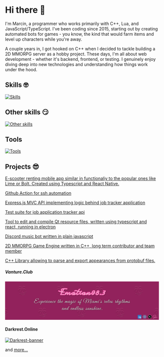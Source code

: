 # Hi there 👋

I'm Marcin, a programmer who works primarily with C++, Lua, and JavaScript/TypeScript. I've been coding since 2015, starting out by creating automated bots for games - you know, the kind that would farm items and level up characters while you're away.

A couple years in, I got hooked on C++ when I decided to tackle building a 2D MMORPG server as a hobby project. These days, I'm all about web development - whether it's backend, frontend, or testing. I genuinely enjoy diving deep into new technologies and understanding how things work under the hood.

## Skills 🤓
[![Skills](https://go-skill-icons.vercel.app/api/icons?i=js,ts,nodejs,nextjs,prisma,react,express,nestjs,bots,electron,html,jest,babel&theme=light&perline=5)](https://github.com/nekiro)
## Other skills :smirk:
[![Other skills](https://go-skill-icons.vercel.app/api/icons?i=mysql,cpp,lua,bash,cmake,git,githubactions&theme=light&perline=5)](https://github.com/nekiro)
## Tools
[![Tools](https://go-skill-icons.vercel.app/api/icons?i=vscode,visualstudio,githubactions,linux,docker,postman,rabbitmq,gitlab,github,prometheus,grafana&theme=light&perline=5)](https://github.com/nekiro)

## Projects :sunglasses: 
[E-scooter renting mobile app similar in functionaliy to the popular ones like Lime or Bolt. Created using Typescript and React Native.](https://github.com/nekiro/scooty)

[Github Action for ssh automation](https://github.com/nekiro/ssh-job)

[Express.js MVC API implementing logic behind job tracker application](https://github.com/nekiro/job-application-tracker-api)

[Test suite for job application tracker api](https://github.com/nekiro/job-application-tracker-tests)

[Tool to edit and compile Qt resource files, written using typescript and react, running in electron](https://github.com/nekiro/Nekiro-Rcc-Editor)

[Discord music bot written in plain javascript](https://github.com/nekiro/Foxy.dj)

[2D MMORPG Game Engine written in C++, long term contributor and team member](https://github.com/otland/forgottenserver)

[C++ Library allowing to parse and export appearances from protobuf files.](https://github.com/nekiro/ProtobufLib)

##### Vanture.Club

[![Vanture-banner](https://github.com/energywraith/energywraith/blob/main/assets/emotion.jpg?raw=true)](https://vanture.club/)

#### Darkrest.Online
[![Darkrest-banner](https://darkrest.online/_next/image?url=%2Flogo.png&w=256&q=75)](https://darkrest.online/)

and [more...](https://github.com/nekiro?tab=repositories)
